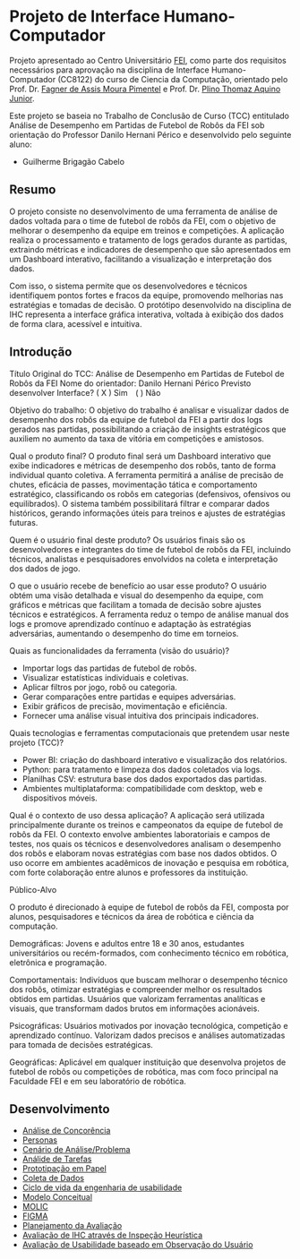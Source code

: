 # Projeto de Interface Humano-Computador

Projeto apresentado ao Centro Universitário [FEI](https://portal.fei.edu.br/), como parte dos requisitos necessários para aprovação na disciplina de Interface Humano-Computador (CC8122) do curso de Ciencia da Computação, orientado pelo Prof. Dr. [Fagner de Assis Moura Pimentel](http://lattes.cnpq.br/6747210702910392) e Prof. Dr. [Plino Thomaz Aquino Junior](http://lattes.cnpq.br/6186413528999908).

Este projeto se baseia no Trabalho de Conclusão de Curso (TCC) entitulado  Análise de Desempenho em Partidas de Futebol de Robôs da FEI sob orientação do Professor Danilo Hernani Périco e desenvolvido pelo seguinte aluno:

- Guilherme Brigagão Cabelo 

## Resumo

O projeto consiste no desenvolvimento de uma ferramenta de análise de dados voltada para o time de futebol de robôs da FEI, com o objetivo de melhorar o desempenho da equipe em treinos e competições.
A aplicação realiza o processamento e tratamento de logs gerados durante as partidas, extraindo métricas e indicadores de desempenho que são apresentados em um Dashboard interativo, facilitando a visualização e interpretação dos dados.

Com isso, o sistema permite que os desenvolvedores e técnicos identifiquem pontos fortes e fracos da equipe, promovendo melhorias nas estratégias e tomadas de decisão.
O protótipo desenvolvido na disciplina de IHC representa a interface gráfica interativa, voltada à exibição dos dados de forma clara, acessível e intuitiva.

## Introdução

Título Original do TCC: Análise de Desempenho em Partidas de Futebol de Robôs da FEI
Nome do orientador: Danilo Hernani Périco 
Previsto desenvolver Interface? ( X ) Sim ( ) Não

Objetivo do trabalho:
O objetivo do trabalho é analisar e visualizar dados de desempenho dos robôs da equipe de futebol da FEI a partir dos logs gerados nas partidas, possibilitando a criação de insights estratégicos que auxiliem no aumento da taxa de vitória em competições e amistosos.

Qual o produto final?
O produto final será um Dashboard interativo que exibe indicadores e métricas de desempenho dos robôs, tanto de forma individual quanto coletiva.
A ferramenta permitirá a análise de precisão de chutes, eficácia de passes, movimentação tática e comportamento estratégico, classificando os robôs em categorias (defensivos, ofensivos ou equilibrados).
O sistema também possibilitará filtrar e comparar dados históricos, gerando informações úteis para treinos e ajustes de estratégias futuras.

Quem é o usuário final deste produto?
Os usuários finais são os desenvolvedores e integrantes do time de futebol de robôs da FEI, incluindo técnicos, analistas e pesquisadores envolvidos na coleta e interpretação dos dados de jogo.

O que o usuário recebe de benefício ao usar esse produto?
O usuário obtém uma visão detalhada e visual do desempenho da equipe, com gráficos e métricas que facilitam a tomada de decisão sobre ajustes técnicos e estratégicos.
A ferramenta reduz o tempo de análise manual dos logs e promove aprendizado contínuo e adaptação às estratégias adversárias, aumentando o desempenho do time em torneios.

Quais as funcionalidades da ferramenta (visão do usuário)?

- Importar logs das partidas de futebol de robôs.
- Visualizar estatísticas individuais e coletivas.
- Aplicar filtros por jogo, robô ou categoria.
- Gerar comparações entre partidas e equipes adversárias.
- Exibir gráficos de precisão, movimentação e eficiência.
- Fornecer uma análise visual intuitiva dos principais indicadores.
  
Quais tecnologias e ferramentas computacionais que pretendem usar neste projeto (TCC)?
- Power BI: criação do dashboard interativo e visualização dos relatórios.
- Python: para tratamento e limpeza dos dados coletados via logs.
- Planilhas CSV: estrutura base dos dados exportados das partidas.
- Ambientes multiplataforma: compatibilidade com desktop, web e dispositivos móveis.

Qual é o contexto de uso dessa aplicação?
A aplicação será utilizada principalmente durante os treinos e campeonatos da equipe de futebol de robôs da FEI.
O contexto envolve ambientes laboratoriais e campos de testes, nos quais os técnicos e desenvolvedores analisam o desempenho dos robôs e elaboram novas estratégias com base nos dados obtidos.
O uso ocorre em ambientes acadêmicos de inovação e pesquisa em robótica, com forte colaboração entre alunos e professores da instituição.

Público-Alvo

O produto é direcionado à equipe de futebol de robôs da FEI, composta por alunos, pesquisadores e técnicos da área de robótica e ciência da computação.

Demográficas:
Jovens e adultos entre 18 e 30 anos, estudantes universitários ou recém-formados, com conhecimento técnico em robótica, eletrônica e programação.

Comportamentais:
Indivíduos que buscam melhorar o desempenho técnico dos robôs, otimizar estratégias e compreender melhor os resultados obtidos em partidas.
Usuários que valorizam ferramentas analíticas e visuais, que transformam dados brutos em informações acionáveis.

Psicográficas:
Usuários motivados por inovação tecnológica, competição e aprendizado contínuo.
Valorizam dados precisos e análises automatizadas para tomada de decisões estratégicas.

Geográficas:
Aplicável em qualquer instituição que desenvolva projetos de futebol de robôs ou competições de robótica, mas com foco principal na Faculdade FEI e em seu laboratório de robótica.


## Desenvolvimento
- [Análise de Concorência](docs/2_concorencia.md)
- [Personas](docs/3_personas.md)
- [Cenário de Análise/Problema](docs/4_cenarios.md)
- [Análide de Tarefas](docs/5_analise_tarefas.md)
- [Prototipação em Papel](docs/6_prototipacao.md)
- [Coleta de Dados](docs/7_coleta_dados.md)
- [Ciclo de vida da engenharia de usabilidade](docs/8_ciclo_vida.md)
- [Modelo Conceitual](docs/9_modelo_conceitual.md) 
- [MOLIC](docs/10_molic.md)
- [FIGMA](docs/11_figma.md)
- [Planejamento da Avaliação](docs/12_planejamento_avaliacao.md)
- [Avaliação de IHC através de Inspeção Heurística](docs/13_heuristica.md)
- [Avaliação de Usabilidade baseado em Observação do Usuário](docs/14_observacao_usuario.md)
